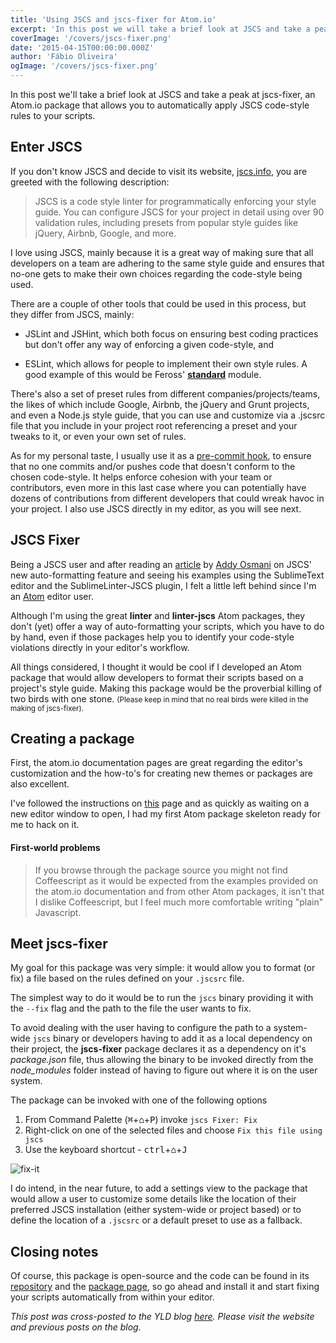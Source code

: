 ```yaml
---
title: 'Using JSCS and jscs-fixer for Atom.io'
excerpt: 'In this post we will take a brief look at JSCS and take a peak at jscs-fixer, an Atom.io package that allows you to automatically apply JSCS code-style rules to your scripts.'
coverImage: '/covers/jscs-fixer.png'
date: '2015-04-15T00:00:00.000Z'
author: 'Fábio Oliveira'
ogImage: '/covers/jscs-fixer.png'
---
```


In this post we'll take a brief look at JSCS and take a peak at jscs-fixer, an Atom.io package that allows you to automatically apply JSCS code-style rules to your scripts.

## Enter JSCS

If you don't know JSCS and decide to visit its website, [jscs.info][jscs-site], you are greeted with the following description:

> JSCS is a code style linter for programmatically enforcing your style guide. You can configure JSCS for your project in detail using over 90 validation rules, including presets from popular style guides like jQuery, Airbnb, Google, and more.

I love using JSCS, mainly because it is a great way of making sure that all developers on a team are adhering to the same style guide and ensures that no-one gets to make their own choices regarding the code-style being used.

There are a couple of other tools that could be used in this process, but they differ from JSCS, mainly:

* JSLint and JSHint, which both focus on ensuring best coding practices but don't offer any way of enforcing a given code-style, and

* ESLint, which allows for people to implement their own style rules. A good example of this would be Feross' **[standard][feross-standard]** module.

There's also a set of preset rules from different companies/projects/teams, the likes of which include Google, Airbnb, the jQuery and Grunt projects, and even a Node.js style guide, that you can use and customize via a .jscsrc file that you include in your project root referencing a preset and your tweaks to it, or even your own set of rules.

As for my personal taste, I usually use it as a [pre-commit hook][nunos-article], to ensure that no one commits and/or pushes code that doesn't conform to the chosen code-style. It helps enforce cohesion with your team or contributors, even more in this last case where you can potentially have dozens of contributions from different developers that could wreak havoc in your project. I also use JSCS directly in my editor, as you will see next.

## JSCS Fixer

Being a JSCS user and after reading an [article][addys-article] by [Addy Osmani][addys-profile] on JSCS' new auto-formatting feature and seeing his examples using the SublimeText editor and the SublimeLinter-JSCS plugin, I felt a little left behind since I'm an [Atom][atom-page] editor user.

Although I'm using the great **linter** and **linter-jscs** Atom packages, they don't (yet) offer a way of auto-formatting your scripts, which you have to do by hand, even if those packages help you to identify your code-style violations directly in your editor's workflow.

All things considered, I thought it would be cool if I developed an Atom package that would allow developers to format their scripts based on a project's style guide. Making this package would be the proverbial killing of two birds with one stone. <small>(Please keep in mind that no real birds were killed in the making of jscs-fixer).</small>

## Creating a package

First, the atom.io documentation pages are great regarding the editor's customization and the how-to's for creating new themes or packages are also excellent.

I've followed the instructions on [this][atom-docs] page and as quickly as waiting on a new editor window to open, I had my first Atom package skeleton ready for me to hack on it.


#### First-world problems

>If you browse through the package source you might not find Coffeescript as it would be expected from the examples provided on the atom.io documentation and from other Atom packages, it isn't that I dislike Coffeescript, but I feel much more comfortable writing "plain" Javascript.


## Meet jscs-fixer

My goal for this package was very simple: it would allow you to format (or fix) a file based on the rules defined on your `.jscsrc` file.

The simplest way to do it would be to run the `jscs` binary providing it with the `--fix` flag and the path to the file the user wants to fix.

To avoid dealing with the user having to configure the path to a system-wide `jscs` binary or developers having to add it as a local dependency on their project, the **jscs-fixer** package declares it as a dependency on it's *package.json* file, thus allowing the binary to be invoked directly from the _node\_modules_ folder instead of having to figure out where it is on the user system.

The package can be invoked with one of the following options

1. From Command Palette (<kbd>⌘</kbd>+<kbd>⌂</kbd>+<kbd>P</kbd>) invoke `jscs Fixer: Fix`
2. Right-click on one of the selected files and choose `Fix this file using jscs`
3. Use the keyboard shortcut - <kbd>ctrl</kbd>+<kbd>⌂</kbd>+<kbd>J</kbd>

![fix-it][fix-it-gif]

I do intend, in the near future, to add a settings view to the package that would allow a user to customize some details like the location of their preferred JSCS installation (either system-wide or project based) or to define the location of a `.jscsrc` or a default preset to use as a fallback.

## Closing notes

Of course, this package is open-source and the code can be found in its [repository][github-repo] and the [package page][atom-package], so go ahead and install it and start fixing your scripts automatically from within your editor.

*This post was cross-posted to the YLD blog [here][yld-crosspost]. Please visit the website and previous posts on the blog.*

[jscs-site]: http://jscs.info/
[feross-standard]: https://github.com/feross/standard/blob/v3.6.0/rc/.eslintrc
[nunos-article]: http://blog.yld.io/2014/11/12/nano6-and-the-coverage-contract/
[addys-article]: https://medium.com/@addyosmani/auto-formatting-javascript-code-style-fe0f98a923b8
[addys-profile]: https://twitter.com/addyosmani
[atom-page]: https://atom.io/
[atom-docs]: https://atom.io/docs/latest/your-first-package
[scaffolding]: https://cldup.com/2KV3vDrkTl.png
[fix-it-gif]: https://cldup.com/Rmg6zIa3kS.gif
[github-repo]: https://github.com/foliveira/jscs-fixer
[atom-package]: https://atom.io/packages/jscs-fixer
[yld-crosspost]: https://www.yld.io/blog/using-jscs-and-jscs-fixer-for-atom-io/
